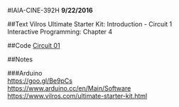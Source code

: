 #IAIA-CINE-392H
**9/22/2016**

##Text
Vilros Ultimate Starter Kit: Introduction - Circuit 1  
Interactive Programming: Chapter 4  

##Code
[Circuit 01](../arduino-kit/Circuit_01/Circuit_01.ino)  

##Notes  

###Arduino  
https://goo.gl/Be9pCs  
https://www.arduino.cc/en/Main/Software  
https://www.vilros.com/ultimate-starter-kit.html

